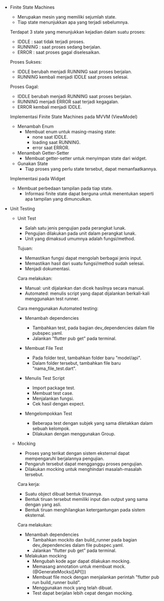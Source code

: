 - Finite State Machines
  - Merupakan mesin yang memiliki sejumlah state.
  - Tiap state menunjukkan apa yang terjadi sebelumnya.

  Terdapat 3 state yang menunjukkan kejadian dalam suatu proses:
  - IDDLE   : saat tidak terjadi proses.
  - RUNNING : saat proses sedang berjalan.
  - ERROR   : saat proses gagal diselesaikan.

  Proses Sukses:
  - IDDLE berubah menjadi RUNNING saat proses berjalan.
  - RUNNING kembali menjadi IDDLE saat proses selesai.

  Proses Gagal:
  - IDDLE berubah menjadi RUNNING saat proses berjalan.
  - RUNNING menjadi ERROR saat terjadi kegagalan.
  - ERROR kembali menjadi IDDLE.

  Implementasi Finite State Machines pada MVVM (ViewModel)
  - Menambah Enum
    - Membuat enum untuk masing-masing state:
      - none saat IDDLE.
      - loading saat RUNNING.
      - error saat ERROR.
  - Menambah Getter-Setter
    - Membuat getter-setter untuk menyimpan state dari widget.
  - Gunakan State
    - Tiap proses yang perlu state tersebut, dapat memanfaatkannya.

  Implementasi pada Widget
  - Membuat perbedaan tampilan pada tiap state.
    - Informasi finite state dapat berguna untuk menentukan seperti apa tampilan yang dimunculkan.

- Unit Testing
  - Unit Test
    - Salah satu jenis pengujian pada perangkat lunak.
    - Pengujian dilakukan pada unit dalam perangkat lunak.
    - Unit yang dimaksud umumnya adalah fungsi/method.

    Tujuan:
    - Memastikan fungsi dapat mengolah berbagai jenis input.
    - Memastikan hasil dari suatu fungsi/method sudah selesai.
    - Menjadi dokumentasi.

    Cara melakukan:
    - Manual: unit dijalankan dan dicek hasilnya secara manual.
    - Automated: menulis script yang dapat dijalankan berkali-kali menggunakan test runner.

    Cara menggunakan Automated testing:
    - Menambah dependencies
      - Tambahkan test, pada bagian dev_dependencies dalam file pubspec.yaml.
      - Jalankan "flutter pub get" pada terminal.

    - Membuat File Test
      - Pada folder test, tambahkan folder baru "model/api".
      - Dalam folder tersebut, tambahkan file baru "nama_file_test.dart".

    - Menulis Test Script
      - Import package test.
      - Membuat test case.
      - Menjalankan fungsi.
      - Cek hasil dengan expect.

    - Mengelompokkan Test
      - Beberapa test dengan subjek yang sama diletakkan dalam sebuah kelompok.
      - Dilakukan dengan menggunakan Group.

  - Mocking
    - Proses yang terikat dengan sistem eksternal dapat mempengaruhi berjalannya pengujian.
    - Pengaruh tersebut dapat mengganggu proses pengujian.
    - Dilakukan mocking untuk menghindari masalah-masalah tersebut.

    Cara kerja:
    - Suatu object dibuat bentuk tiruannya.
    - Bentuk tiruan tersebut memiliki input dan output yang sama dengan yang asli.
    - Bentuk tiruan menghilangkan ketergantungan pada sistem eksternal.

    Cara melakukan:
    - Menambah dependencies
      - Tambahkan mockito dan build_runner pada bagian dev_dependencies dalam file pubspec.yaml.
      - Jalankan "flutter pub get" pada terminal.
    - Melakukan mocking
      - Mengubah kode agar dapat dilakukan mocking.
      - Memasang annotation untuk membuat mock. (@GenerateMocks([API]))
      - Membuat file mock dengan menjalankan perintah "flutter pub run build_runner build".
      - Menggunakan mock yang telah dibuat.
      - Test dapat berjalan lebih cepat dengan mocking.

